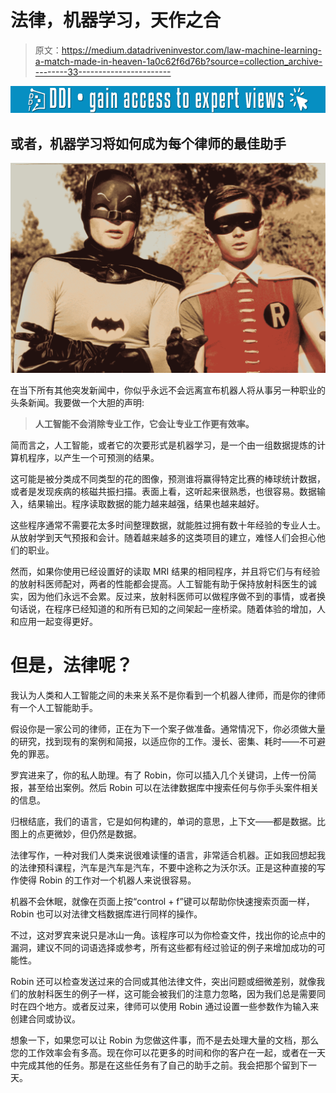 # 法律，机器学习，天作之合

> 原文：<https://medium.datadriveninvestor.com/law-machine-learning-a-match-made-in-heaven-1a0c62f6d76b?source=collection_archive---------33----------------------->

[![](img/376ae34b1e8c527180eb516844cecb80.png)](http://www.track.datadriveninvestor.com/1B9E)

## 或者，机器学习将如何成为每个律师的最佳助手

![](img/45c75adbe13f2b39f9180cab00e5d21c.png)

在当下所有其他突发新闻中，你似乎永远不会远离宣布机器人将从事另一种职业的头条新闻。我要做一个大胆的声明:

> **人工智能不会消除专业工作，它会让专业工作更有效率。**

简而言之，人工智能，或者它的次要形式是机器学习，是一个由一组数据提炼的计算机程序，以产生一个可预测的结果。

这可能是被分类成不同类型的花的图像，预测谁将赢得特定比赛的棒球统计数据，或者是发现疾病的核磁共振扫描。表面上看，这听起来很熟悉，也很容易。数据输入，结果输出。程序读取数据的能力越来越强，结果也越来越好。

这些程序通常不需要花太多时间整理数据，就能胜过拥有数十年经验的专业人士。从放射学到天气预报和会计。随着越来越多的这类项目的建立，难怪人们会担心他们的职业。

然而，如果你使用已经设置好的读取 MRI 结果的相同程序，并且将它们与有经验的放射科医师配对，两者的性能都会提高。人工智能有助于保持放射科医生的诚实，因为他们永远不会累。反过来，放射科医师可以做程序做不到的事情，或者换句话说，在程序已经知道的和所有已知的之间架起一座桥梁。随着体验的增加，人和应用一起变得更好。

# 但是，法律呢？

我认为人类和人工智能之间的未来关系不是你看到一个机器人律师，而是你的律师有一个人工智能助手。

假设你是一家公司的律师，正在为下一个案子做准备。通常情况下，你必须做大量的研究，找到现有的案例和简报，以适应你的工作。漫长、密集、耗时——不可避免的罪恶。

罗宾进来了，你的私人助理。有了 Robin，你可以插入几个关键词，上传一份简报，甚至给出案例。然后 Robin 可以在法律数据库中搜索任何与你手头案件相关的信息。

归根结底，我们的语言，它是如何构建的，单词的意思，上下文——都是数据。比图上的点更微妙，但仍然是数据。

法律写作，一种对我们人类来说很难读懂的语言，非常适合机器。正如我回想起我的法律预科课程，汽车是汽车是汽车，不要中途称之为沃尔沃。正是这种直接的写作使得 Robin 的工作对一个机器人来说很容易。

机器不会休眠，就像在页面上按“control + f”键可以帮助你快速搜索页面一样，Robin 也可以对法律文档数据库进行同样的操作。

不过，这对罗宾来说只是冰山一角。该程序可以为你检查文件，找出你的论点中的漏洞，建议不同的词语选择或参考，所有这些都有经过验证的例子来增加成功的可能性。

Robin 还可以检查发送过来的合同或其他法律文件，突出问题或细微差别，就像我们的放射科医生的例子一样，这可能会被我们的注意力忽略，因为我们总是需要同时在四个地方。或者反过来，律师可以使用 Robin 通过设置一些参数作为输入来创建合同或协议。

想象一下，如果您可以让 Robin 为您做这件事，而不是去处理大量的文档，那么您的工作效率会有多高。现在你可以花更多的时间和你的客户在一起，或者在一天中完成其他的任务。那是在这些任务有了自己的助手之前。我会把那个留到下一天。